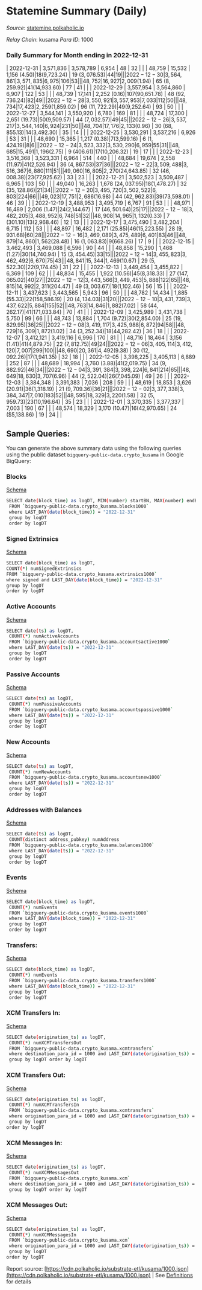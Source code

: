 # Statemine Summary (Daily)

_Source_: [statemine.polkaholic.io](https://statemine.polkaholic.io)

*Relay Chain*: kusama
*Para ID*: 1000



### Daily Summary for Month ending in 2022-12-31


| 2022-12-31 | 3,571,836 | 3,578,789 | 6,954 | 48 | 32 |  |  | 48,759 | 15,532 | 1,156 ($4.50) | 18 ($9,723.24) | 19 ($3,076.53) | 44 | 19 |  |
| 2022-12-30 | 3,564,861 | 3,571,835 | 6,975 | 106 | 53 |  |  | 48,752 | 16,927 | 2,009 ($1.94) | 65 ($8,259.92) | 41 ($14,933.60) | 77 | 41 |  |
| 2022-12-29 | 3,557,954 | 3,564,860 | 6,907 | 122 | 53 |  |  | 48,739 | 17,141 | 2,252 ($0.16) | 107 ($90,651.78) | 48 ($92,736.24) | 82 | 49 |  |
| 2022-12-28 | 3,550,921 | 3,557,953 | 7,033 | 112 | 50 |  |  | 48,734 | 17,423 | 2,259 ($1,859.02) | 96 ($11,722.29) | 49 ($9,252.64) | 93 | 50 |  |
| 2022-12-27 | 3,544,141 | 3,550,920 | 6,780 | 169 | 81 |  |  | 48,724 | 17,300 | 2,651 ($19.73) | 50 ($9,509.57) | 44 ($7,032.57) | 49 | 45 |  |
| 2022-12-26 | 3,537,217 | 3,544,140 | 6,924 | 231 | 50 |  |  | 48,704 | 17,176 | 2,133 ($0.96) | 30 ($68,855.13) | 14 ($3,492.30) | 35 | 14 |  |
| 2022-12-25 | 3,530,291 | 3,537,216 | 6,926 | 53 | 31 |  |  | 48,690 | 15,365 | 1,217 ($0.38) | 7 ($3,599.16) | 6 ($1,424.19) | 8 | 6 |  |
| 2022-12-24 | 3,523,332 | 3,530,290 | 6,959 | 55 | 31 |  |  | 48,685 | 15,491 | 1,196 ($2.75) | 9 ($406.61) | 17 ($10,206.32) | 19 | 17 |  |
| 2022-12-23 | 3,516,368 | 3,523,331 | 6,964 | 514 | 440 |  |  | 48,684 | 19,674 | 2,558 ($11.97) | 41 ($2,526.94) | 36 ($4,867.53) | 37 | 36 |  |
| 2022-12-22 | 3,509,488 | 3,516,367 | 6,880 | 111 | 51 |  |  | 49,060 | 16,805 | 2,270 ($24,643.85) | 32 ($46,008.38) | 23 ($77,925.62) | 33 | 23 |  |
| 2022-12-21 | 3,502,523 | 3,509,487 | 6,965 | 103 | 50 |  |  | 49,040 | 16,263 | 1,678 ($24,037.95) | 18 ($1,478.27) | 32 ($35,128.86) | 21 | 34 |  |
| 2022-12-20 | 3,495,720 | 3,502,522 | 6,803 | 224 | 66 |  |  | 49,023 | 17,751 | 2,686 ($16.98) | 44 ($42,962.83) | 39 ($73,598.01) | 46 | 39 |  |
| 2022-12-19 | 3,488,953 | 3,495,719 | 6,767 | 91 | 53 |  |  | 48,971 | 16,489 | 2,006 ($1.47) | 24 ($2,144.67) | 17 ($46,501.64) | 25 | 17 |  |
| 2022-12-18 | 3,482,205 | 3,488,952 | 6,748 | 51 | 32 |  |  | 48,908 | 14,965 | 1,132 ($0.33) | 7 ($301.10) | 13 ($2,968.46) | 12 | 13 |  |
| 2022-12-17 | 3,475,490 | 3,482,204 | 6,715 | 112 | 53 |  |  | 48,897 | 16,482 | 2,171 ($25.85) | 46 ($15,223.55) | 28 ($9,931.68) | 60 | 28 |  |
| 2022-12-16 | 3,469,089 | 3,475,489 | 6,401 | 83 | 46 |  |  | 48,879 | 14,860 | 1,562 ($28.48) | 16 ($1,063.83) | 9 ($668.26) | 17 | 9 |  |
| 2022-12-15 | 3,462,493 | 3,469,088 | 6,596 | 90 | 44 |  |  | 48,858 | 15,290 | 1,468 ($1.27) | 30 ($14,740.94) | 15 ($3,454.45) | 33 | 15 |  |
| 2022-12-14 | 3,455,823 | 3,462,492 | 6,670 | 75 | 43 |  |  | 48,841 | 15,344 | 1,469 ($10.67) | 29 ($5,522.30) | 22 ($9,174.45) | 31 | 22 |  |
| 2022-12-13 | 3,449,454 | 3,455,822 | 6,369 | 109 | 62 |  |  | 48,834 | 15,455 | 1,922 ($10.56) | 45 ($8,318.33) | 27 ($147,065.02) | 40 | 27 |  |
| 2022-12-12 | 3,443,566 | 3,449,453 | 5,888 | 122 | 65 |  |  | 48,815 | 14,992 | 2,311 ($204.47) | 49 ($3,003.67) | 18 ($1,102.46) | 56 | 15 |  |
| 2022-12-11 | 3,437,623 | 3,443,565 | 5,943 | 96 | 50 |  |  | 48,782 | 14,434 | 1,885 ($55.33) | 22 ($158,586.19) | 20 ($4,134.03) | 31 | 20 |  |
| 2022-12-10 | 3,431,739 | 3,437,622 | 5,884 | 155 | 52 |  |  | 48,763 | 14,846 | 1,882 ($7.02) | 58 ($44,262.17) | 41 ($171,033.84) | 70 | 41 |  |
| 2022-12-09 | 3,425,989 | 3,431,738 | 5,750 | 99 | 66 |  |  | 48,743 | 13,884 | 1,704 ($9.72) | 30 ($2,854.00) | 25 ($19,829.95) | 36 | 25 |  |
| 2022-12-08 | 3,419,117 | 3,425,988 | 6,872 | 94 | 58 |  |  | 48,729 | 16,309 | 1,872 ($1.02) | 34 ($3,252.34) | 18 ($44,282.42) | 36 | 18 |  |
| 2022-12-07 | 3,412,121 | 3,419,116 | 6,996 | 170 | 81 |  |  | 48,716 | 18,464 | 3,156 ($1.41) | 41 ($4,879.75) | 22 ($7,812.75) | 49 | 24 |  |
| 2022-12-06 | 3,405,114 | 3,412,120 | 7,007 | 299 | 100 |  |  | 48,690 | 20,361 | 4,492 ($9.38) | 30 ($12,092.26) | 17 ($1,941.35) | 32 | 18 |  |
| 2022-12-05 | 3,398,225 | 3,405,113 | 6,889 | 252 | 87 |  |  | 48,689 | 18,994 | 3,760 ($3.88) | 41 ($2,019.75) | 34 ($9,882.92) | 46 | 34 |  |
| 2022-12-04 | 3,391,384 | 3,398,224 | 6,841 | 214 | 65 |  |  | 48,649 | 18,630 | 3,707 ($6.96) | 44 ($2,522.04) | 26 ($7,045.09) | 49 | 26 |  |
| 2022-12-03 | 3,384,348 | 3,391,383 | 7,036 | 208 | 59 |  |  | 48,619 | 18,853 | 3,626 ($20.91) | 36 ($1,318.19) | 21 ($9,709.36) | 36 | 21 |  |
| 2022-12-02 | 3,377,338 | 3,384,347 | 7,010 | 183 | 52 |  |  | 48,595 | 18,329 | 3,220 ($1.58) | 32 ($5,959.73) | 23 ($10,196.64) | 35 | 23 |  |
| 2022-12-01 | 3,370,335 | 3,377,337 | 7,003 | 190 | 67 |  |  | 48,574 | 18,329 | 3,170 ($10.47) | 16 ($42,970.65) | 24 ($5,138.86) | 19 | 24 |  |

## Sample Queries:
You can generate the above summary data using the following queries using the public dataset `bigquery-public-data.crypto_kusama` in Google BigQuery:


### Blocks 

[Schema](https://github.com/colorfulnotion/substrate-etl/blob/main/schema/blocks.json)

```bash
SELECT date(block_time) as logDT, MIN(number) startBN, MAX(number) endBN, COUNT(*) numBlocks 
 FROM `bigquery-public-data.crypto_kusama.blocks1000`  
 where LAST_DAY(date(block_time)) = "2022-12-31" 
 group by logDT 
 order by logDT
```

### Signed Extrinsics 

[Schema](https://github.com/colorfulnotion/substrate-etl/blob/main/schema/extrinsics.json)

```bash
SELECT date(block_time) as logDT, 
COUNT(*) numSignedExtrinsics 
FROM `bigquery-public-data.crypto_kusama.extrinsics1000`  
where signed and LAST_DAY(date(block_time)) = "2022-12-31" 
group by logDT 
order by logDT
```

### Active Accounts 

[Schema](https://github.com/colorfulnotion/substrate-etl/blob/main/schema/accountsactive.json)

```bash
SELECT date(ts) as logDT, 
 COUNT(*) numActiveAccounts 
 FROM `bigquery-public-data.crypto_kusama.accountsactive1000` 
 where LAST_DAY(date(ts)) = "2022-12-31" 
 group by logDT 
 order by logDT
```

### Passive Accounts 

[Schema](https://github.com/colorfulnotion/substrate-etl/blob/main/schema/accountspassive.json)

```bash
SELECT date(ts) as logDT, 
 COUNT(*) numPassiveAccounts 
 FROM `bigquery-public-data.crypto_kusama.accountspassive1000` 
 where LAST_DAY(date(ts)) = "2022-12-31" 
 group by logDT 
 order by logDT
```

### New Accounts 

[Schema](https://github.com/colorfulnotion/substrate-etl/blob/main/schema/accountsnew.json)

```bash
SELECT date(ts) as logDT, 
 COUNT(*) numNewAccounts 
 FROM `bigquery-public-data.crypto_kusama.accountsnew1000` 
 where LAST_DAY(date(ts)) = "2022-12-31" 
 group by logDT
 order by logDT
```

### Addresses with Balances 

[Schema](https://github.com/colorfulnotion/substrate-etl/blob/main/schema/balances.json)

```bash
SELECT date(ts) as logDT,
 COUNT(distinct address_pubkey) numAddress 
 FROM `bigquery-public-data.crypto_kusama.balances1000` 
 where LAST_DAY(date(ts)) = "2022-12-31" 
 group by logDT 
 order by logDT
```

### Events 

[Schema](https://github.com/colorfulnotion/substrate-etl/blob/main/schema/events.json)

```bash
SELECT date(block_time) as logDT, 
 COUNT(*) numEvents 
 FROM `bigquery-public-data.crypto_kusama.events1000` 
 where LAST_DAY(date(block_time)) = "2022-12-31" 
 group by logDT 
 order by logDT
```

### Transfers:

[Schema](https://github.com/colorfulnotion/substrate-etl/blob/main/schema/transfers.json)

```bash
SELECT date(block_time) as logDT, 
 COUNT(*) numEvents 
 FROM `bigquery-public-data.crypto_kusama.transfers1000` 
 where LAST_DAY(date(block_time)) = "2022-12-31" 
 group by logDT 
 order by logDT
```

### XCM Transfers In: 

[Schema](https://github.com/colorfulnotion/substrate-etl/blob/main/schema/xcmtransfers.json)

```bash
SELECT date(origination_ts) as logDT, 
 COUNT(*) numXCMTransfersOut 
 FROM `bigquery-public-data.crypto_kusama.xcmtransfers` 
 where destination_para_id = 1000 and LAST_DAY(date(origination_ts)) = "2022-12-31" 
 group by logDT order by logDT
```

### XCM Transfers Out: 

[Schema](https://github.com/colorfulnotion/substrate-etl/blob/main/schema/xcmtransfers.json)

```bash
SELECT date(origination_ts) as logDT, 
 COUNT(*) numXCMTransfersIn 
 FROM `bigquery-public-data.crypto_kusama.xcmtransfers` 
 where origination_para_id = 1000 and LAST_DAY(date(origination_ts)) = "2022-12-31" 
 group by logDT 
order by logDT
```

### XCM Messages In: 

[Schema](https://github.com/colorfulnotion/substrate-etl/blob/main/schema/xcm.json)

```bash
SELECT date(origination_ts) as logDT, 
 COUNT(*) numXCMMessagesOut 
 FROM `bigquery-public-data.crypto_kusama.xcm` 
 where destination_para_id = 1000 and LAST_DAY(date(origination_ts)) = "2022-12-31" 
 group by logDT order by logDT
```

### XCM Messages Out: 

[Schema](https://github.com/colorfulnotion/substrate-etl/blob/main/schema/xcm.json)

```bash
SELECT date(origination_ts) as logDT, 
 COUNT(*) numXCMMessagesIn 
 FROM `bigquery-public-data.crypto_kusama.xcm` 
 where origination_para_id = 1000 and LAST_DAY(date(origination_ts)) = "2022-12-31" 
 group by logDT 
order by logDT
```


Report source: [https://cdn.polkaholic.io/substrate-etl/kusama/1000.json](https://cdn.polkaholic.io/substrate-etl/kusama/1000.json) | See [Definitions](/DEFINITIONS.md) for details
